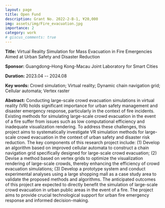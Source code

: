 ```yaml
---
layout: page
title: Open Fund
description: Grant No. 2022-2-B-1, ¥20,000
img: assets/img/Fire_evacuation.jpg
importance: 2
category: work
# giscus_comments: true
---
```



**Title:** Virtual Reality Simulation for Mass Evacuation in Fire Emergencies Aimed at Urban Safety and Disaster Reduction

**Sponsor:** Guangdong–Hong Kong-Macau Joint Laboratory for Smart Cities

**Duration:** 2023.04 -- 2024.08

**Key words:** Crowd simulation; Virtual reality; Dynamic chain navigation grid; Cellular automata; Vertex raster

**Abstract:** Conducting large-scale crowd evacuation simulations in virtual reality (VR) holds significant importance for urban safety management and disaster emergency response, particularly in the context of fire incidents. Existing methods for simulating large-scale crowd evacuation in the event of a fire suffer from issues such as low computational efficiency and inadequate visualization rendering. To address these challenges, this project aims to systematically investigate VR simulation methods for large-scale crowd evacuation in the context of urban safety and disaster risk reduction. The key components of this research project include: (1) Develop an algorithm based on improved cellular automata to construct a chain navigation grid specifically designed for large-scale crowd evacuation; (2) Devise a method based on vertex grids to optimize the visualization rendering of large-scale crowds, thereby enhancing the efficiency of crowd evacuation simulations; (3) Develop a prototype system and conduct experimental analyses using a large shopping mall as a case study area to validate the proposed methods and algorithms. The anticipated outcomes of this project are expected to directly benefit the simulation of large-scale crowd evacuation in urban public areas in the event of a fire. The project aims to provide crucial technological support for urban fire emergency response and informed decision-making.